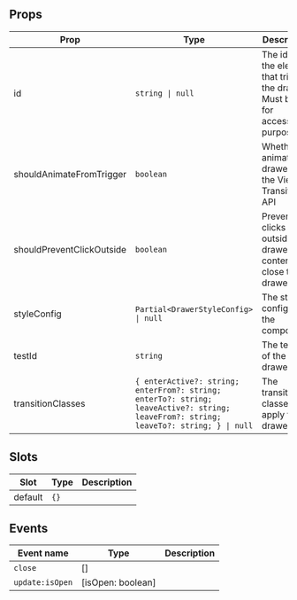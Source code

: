 <!-- This file is automatically generated, do not edit manually. -->

## Props

| Prop | Type | Description | Default |
| ---- | ---- | ----------- | ------- |
| id | `string \| null` | The id of the element that triggers the drawer. Must be set for accessibility purposes. | `null` |
| shouldAnimateFromTrigger | `boolean` | Whether to animate the drawer with the View Transitions API |  |
| shouldPreventClickOutside | `boolean` | Prevent clicks outside the drawer content to close the drawer | `false` |
| styleConfig | `Partial<DrawerStyleConfig> \| null` | The style config of the component. | `null` |
| testId | `string` | The test id of the drawer. |  |
| transitionClasses | `{ enterActive?: string; enterFrom?: string; enterTo?: string; leaveActive?: string; leaveFrom?: string; leaveTo?: string; } \| null` | The transition classes to apply to the drawer | `null` |


## Slots

| Slot | Type | Description |
| --------- | ---- | ----------- |
| default | `{}` |  |


## Events

| Event name | Type | Description |
| ---------- | ---- | ----------- |
| `close` | [] |  |
| `update:isOpen` | [isOpen: boolean] |  |

